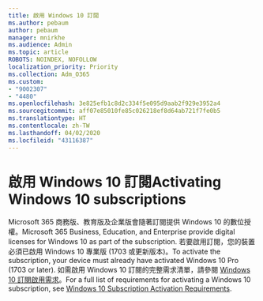 ```yaml
---
title: 啟用 Windows 10 訂閱
ms.author: pebaum
author: pebaum
manager: mnirkhe
ms.audience: Admin
ms.topic: article
ROBOTS: NOINDEX, NOFOLLOW
localization_priority: Priority
ms.collection: Adm_O365
ms.custom:
- "9002307"
- "4480"
ms.openlocfilehash: 3e825efb1c8d2c334f5e095d9aab2f929e3952a4
ms.sourcegitcommit: aff07e85010fe85c026218ef8d64ab721f7fe0b5
ms.translationtype: HT
ms.contentlocale: zh-TW
ms.lasthandoff: 04/02/2020
ms.locfileid: "43116387"
---
```

# <a name="activating-windows-10-subscriptions"></a><span data-ttu-id="cd614-102">啟用 Windows 10 訂閱</span><span class="sxs-lookup"><span data-stu-id="cd614-102">Activating Windows 10 subscriptions</span></span>

<span data-ttu-id="cd614-103">Microsoft 365 商務版、教育版及企業版會隨著訂閱提供 Windows 10 的數位授權。</span><span class="sxs-lookup"><span data-stu-id="cd614-103">Microsoft 365 Business, Education, and Enterprise provide digital licenses for Windows 10 as part of the subscription.</span></span> <span data-ttu-id="cd614-104">若要啟用訂閱，您的裝置必須已啟用 Windows 10 專業版 (1703 或更新版本)。</span><span class="sxs-lookup"><span data-stu-id="cd614-104">To activate the subscription, your device must already have activated Windows 10 Pro (1703 or later).</span></span> <span data-ttu-id="cd614-105">如需啟用 Windows 10 訂閱的完整需求清單，請參閱 [Windows 10 訂閱啟用需求](https://docs.microsoft.com/windows/deployment/windows-10-subscription-activation#requirements)。</span><span class="sxs-lookup"><span data-stu-id="cd614-105">For a full list of requirements for activating a Windows 10 subscription, see [Windows 10 Subscription Activation Requirements](https://docs.microsoft.com/windows/deployment/windows-10-subscription-activation#requirements).</span></span>
